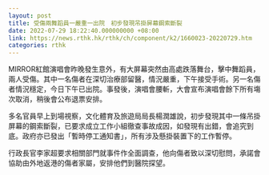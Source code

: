 ```yaml
---
layout: post
title: 受傷兩舞蹈員一嚴重一出院　初步發現吊掛屏幕鋼索斷裂
date: 2022-07-29 18:22:40.000000000 +08:00
link: https://news.rthk.hk/rthk/ch/component/k2/1660023-20220729.htm
categories: rthk
---
```


MIRROR紅館演唱會昨晚發生意外，有大屏幕突然由高處跌落舞台，擊中舞蹈員，兩人受傷。其中一名傷者在深切治療部留醫，情況嚴重，下午接受手術。另一名傷者情況穩定，今日下午已出院。事發後，演唱會腰斬，大會宣布演唱會餘下所有塲次取消，稍後會公布退票安排。

多名官員早上到場視察，文化體育及旅遊局局長楊潤雄說，初步發現其中一條吊掛屏幕的鋼索斷裂，已要求成立工作小組徹查事故成因，如發現有出錯，會追究到底。政府亦已發出「暫時停工通知書」，所有涉及懸掛裝置下的工作暫停。

行政長官李家超要求相關部門就事件作全面調查，他向傷者致以深切慰問，承諾會協助由外地返港的傷者家屬，安排他們到醫院探望。
